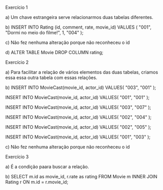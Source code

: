 Exercício 1

a) Um chave estrangeira serve relacionarmos duas tabelas diferentes.

b) INSERT INTO Rating (id, comment, rate, movie_id) 
VALUES (
		"001",
    "Dormi no meio do filme!",
    1,
		"004"
);

c) Não fez nenhuma alteração porque não reconheceu o id

d) ALTER TABLE Movie DROP COLUMN rating;


Exercício 2

a) Para facilitar a relação de vários elementos das duas tabelas, criamos essa essa outra tabela com essas relações.

b) INSERT INTO MovieCast(movie_id, actor_id)
VALUES(
		"003",
    "001"
);

INSERT INTO MovieCast(movie_id, actor_id)
VALUES(
		"001",
    "001"
);

INSERT INTO MovieCast(movie_id, actor_id)
VALUES(
		"003",
    "007"
);

INSERT INTO MovieCast(movie_id, actor_id)
VALUES(
		"002",
    "004"
);

INSERT INTO MovieCast(movie_id, actor_id)
VALUES(
		"002",
    "005"
);

INSERT INTO MovieCast(movie_id, actor_id)
VALUES(
		"001",
    "003"
);

c) Não fez nenhuma alteração porque não reconheceu o id


Exercício 3

a) É a condição paara buscar a relação.

b) SELECT m.id as movie_id, r.rate as rating FROM Movie m
INNER JOIN Rating r ON m.id = r.movie_id;